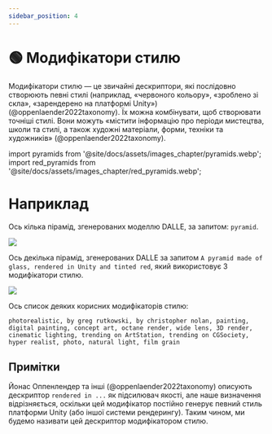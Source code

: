 ```yaml
---
sidebar_position: 4
---
```


# 🟢 Модифікатори стилю

Модифікатори стилю — це звичайні дескриптори, які послідовно створюють певні стилі (наприклад, «червоного кольору», «зроблено зі скла», «зарендерено на платформі Unity») (@oppenlaender2022taxonomy). Їх можна комбінувати, щоб створювати точніші стилі. Вони можуть «містити інформацію про періоди мистецтва, школи та стилі, а також художні матеріали, форми, техніки та художників» (@oppenlaender2022taxonomy).

import pyramids from '@site/docs/assets/images_chapter/pyramids.webp';
import red_pyramids from '@site/docs/assets/images_chapter/red_pyramids.webp';

# Наприклад

Ось кілька пірамід, згенерованих моделлю DALLE, за запитом: `pyramid`.

<div style={{textAlign: 'center'}}>
  <img src={pyramids} style={{width: "750px"}} />
</div>

Ось декілька пірамід, згенерованих DALLE за запитом `A pyramid made of glass, rendered in Unity and tinted red`, який використовує 3 модифікатори стилю.

<div style={{textAlign: 'center'}}>
  <img src={red_pyramids} style={{width: "750px"}} />
</div>

Ось список деяких корисних модифікаторів стилю:

```text
photorealistic, by greg rutkowski, by christopher nolan, painting, digital painting, concept art, octane render, wide lens, 3D render, cinematic lighting, trending on ArtStation, trending on CGSociety, hyper realist, photo, natural light, film grain
```

## Примітки

Йонас Оппенлендер та інші (@oppenlaender2022taxonomy) описують дескриптор `rendered in ...` як підсилювач якості, але наше визначення відрізняється, оскільки цей модифікатор постійно генерує певний стиль платформи Unity (або іншої системи рендерингу). Таким чином, ми будемо називати цей дескриптор модифікатором стилю.